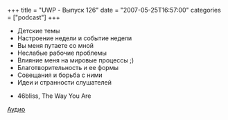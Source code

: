 +++
title = "UWP - Выпуск 126"
date = "2007-05-25T16:57:00"
categories = ["podcast"]
+++


- Детские темы
- Настроение недели и событие недели
- Вы меня путаете со мной
- Неслабые рабочие проблемы
- Влияние меня на мировые процессы ;)
- Благотворительность и ее формы
- Совещания и борьба с ними
- Идеи и странности слушателей


* 46bliss, The Way You Are


[Аудио](https://podcast.umputun.com/media/ump_podcast126.mp3)
<audio src="https://podcast.umputun.com/media/ump_podcast126.mp3" preload="none">